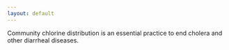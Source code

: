 ```yaml
---
layout: default
---
```



Community chlorine distribution is an essential practice to end cholera and other diarrheal diseases.
